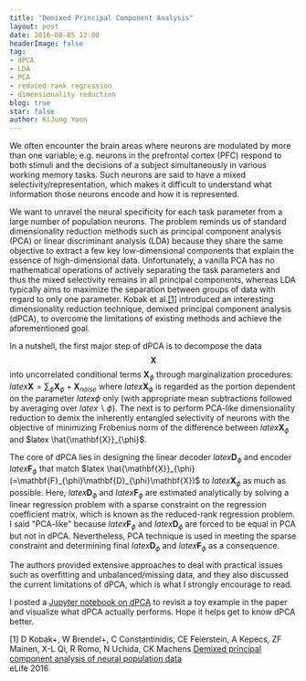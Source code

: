```yaml
---
title: "Demixed Principal Component Analysis"
layout: post
date: 2016-08-05 12:00
headerImage: false
tag:
- dPCA
- LDA
- PCA
- reduced-rank regression
- dimensionality reduction
blog: true
star: false
author: KiJung Yoon
---
```


We often encounter the brain areas where neurons are modulated by more than one variable; e.g. neurons in the prefrontal cortex (PFC) respond to both stimuli and the decisions of a subject simultaneously in various working memory tasks. Such neurons are said to have a mixed selectivity/representation, which makes it difficult to understand what information those neurons encode and how it is represented.

We want to unravel the neural specificity for each task parameter from a large number of population neurons. The problem reminds us of standard dimensionality reduction methods such as principal component analysis (PCA) or linear discriminant analysis (LDA) because they share the same objective to extract a few key low-dimensional components that explain the essence of high-dimensional data. Unfortunately, a vanilla PCA has no mathematical operations of actively separating the task parameters and thus the mixed selectivity remains in all principal components, whereas LDA typically aims to maximize the separation between groups of data with regard to only one parameter. Kobak et al.[[1]](https://elifesciences.org/content/5/e10989) introduced an interesting dimensionality reduction technique, demixed principal component analysis (dPCA), to overcome the limitations of existing methods and achieve the aforementioned goal.

In a nutshell, the first major step of dPCA is to decompose the data $$ \mathbf{X} $$ into uncorrelated conditional terms $\mathbf{X}_{\phi}$ through marginalization procedures: $latex \mathbf{X} = \sum_{\phi}\mathbf{X}_{\phi} + \mathbf{X}_{noise}$ where $latex \mathbf{X}_{\phi}$ is regarded as the portion dependent on the parameter $latex \phi$ only (with appropriate mean subtractions followed by averaging over $latex \backslash \phi$). The next is to perform PCA-like dimensionality reduction to demix the inherently entangled selectivity of neurons with the objective of minimizing Frobenius norm of the difference between $latex \mathbf{X}_{\phi}$ and $latex \hat{\mathbf{X}}_{\phi}$.

The core of dPCA lies in designing the linear decoder $latex \mathbf{D}_{\phi}$ and encoder $latex \mathbf{F}_{\phi}$ that match $latex \hat{\mathbf{X}}_{\phi} (=\mathbf{F}_{\phi}\mathbf{D}_{\phi}\mathbf{X})$ to $latex \mathbf{X}_{\phi}$ as much as possible. Here, $latex \mathbf{D}_{\phi}$ and $latex \mathbf{F}_{\phi}$ are estimated analytically by solving a linear regression problem with a sparse constraint on the regression coefficient matrix, which is known as the reduced-rank regression problem. I said "PCA-like" because $latex \mathbf{F}_{\phi}$ and $latex \mathbf{D}_{\phi}$ are forced to be equal in PCA but not in dPCA. Nevertheless, PCA technique is used in meeting the sparse constraint and determining final $latex \mathbf{D}_{\phi}$ and $latex \mathbf{F}_{\phi}$ as a consequence.

The authors provided extensive approaches to deal with practical issues such as overfitting and unbalanced/missing data, and they also discussed the current limitations of dPCA, which is what I strongly encourage to read.

I posted a <a href="https://nbviewer.jupyter.org/github/kijungyoon/blog-notebooks/blob/master/demixed_principal_component_analysis.ipynb">Jupyter notebook on dPCA</a> to revisit a toy example in the paper and visualize what dPCA actually performs. Hope it helps get to know dPCA better.

[1] D Kobak+, W Brendel+, C Constantinidis, CE Feierstein, A Kepecs, ZF Mainen, X-L Qi, R Romo, N Uchida, CK Machens
<a href="https://elifesciences.org/content/5/e10989" target="_blank">Demixed principal component analysis of neural population data</a><br>
eLife 2016
